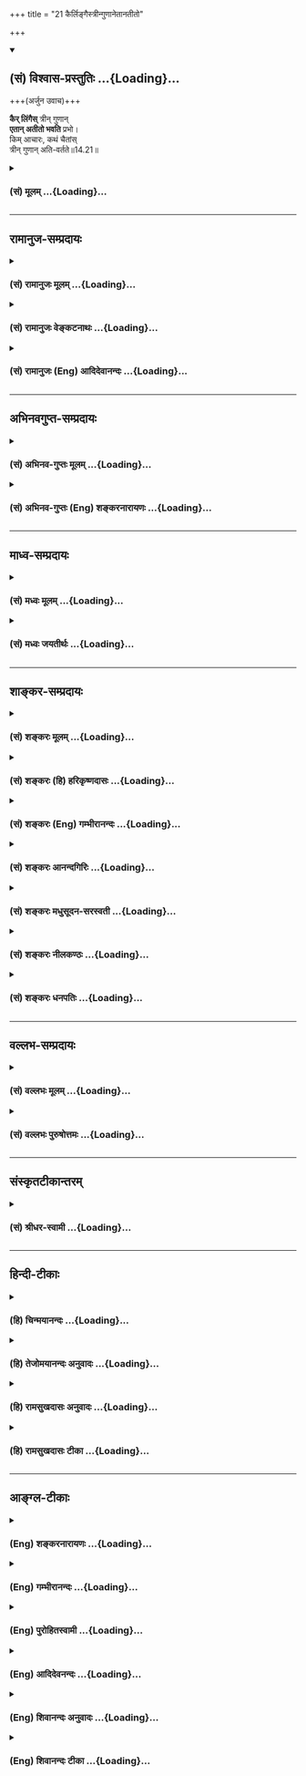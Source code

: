 +++
title = "21 कैर्लिङ्गैस्त्रीन्गुणानेतानतीतो"

+++
<div class="js_include" newlevelforh1="2" title="(सं) विश्वास-प्रस्तुतिः" unfilled url="/mahAbhAratam/vyAsaH/shlokashaH/06-bhIShma-parva/03-bhagavad-gItA-parva/saMskRtam/vishvAsa-prastutiH/14_guNa-traya-vibhAga-y/21_kairlingaistrIngu.md">
<details open><summary><h2>(सं) विश्वास-प्रस्तुतिः ...{Loading}...</h2></summary>

+++(अर्जुन उवाच)+++


**कैर् लिंगैस्** त्रीन् गुणान्  
**एतान् अतीतो भवति** प्रभो।  
किम् आचारः, कथं चैतांस्  
त्रीन् गुणान् अति-वर्तते॥14.21॥
</details>
</div>
<div class="js_include collapsed" newlevelforh1="3" title="(सं) मूलम्" unfilled url="/mahAbhAratam/vyAsaH/shlokashaH/06-bhIShma-parva/03-bhagavad-gItA-parva/saMskRtam/mUlam/14_guNa-traya-vibhAga-y/21_kairlingaistrIngu.md">
<details><summary><h3>(सं) मूलम् ...{Loading}...</h3></summary>

अर्जुन उवाच  
कैर्लिंगैस्त्रीन्गुणानेतानतीतो भवति प्रभो।  
किमाचारः कथं चैतांस्त्रीन्गुणानतिवर्तते।।14.21।।
</details>
</div>


_________________
## रामानुज-सम्प्रदायः
<div class="js_include collapsed" newlevelforh1="3" title="(सं) रामानुजः मूलम्" unfilled url="/mahAbhAratam/vyAsaH/shlokashaH/06-bhIShma-parva/03-bhagavad-gItA-parva/saMskRtam/rAmAnujaH/mUlam/14_guNa-traya-vibhAga-y/21_kairlingaistrIngu.md">
<details><summary><h3>(सं) रामानुजः मूलम् ...{Loading}...</h3></summary>

।।14.21।। अर्जुन उवाच -- सत्त्वादीन् **त्रीन् गुणान् एतान् अतीतः कैः
लिङ्गैः** कैः लक्षणैः उपलक्षितो **भवति किमाचारः** केन आचारेण युक्तः असौ
अस्य स्वरूपावगतेः लिङ्गभूताचारः कीदृशः इत्यर्थः। **कथं च एतान्**
केनोपायेन सत्त्वादीन् **त्रीन् गुणान् अतिवर्तते**

</details>
</div>
<div class="js_include collapsed" newlevelforh1="3" title="(सं) रामानुजः वेङ्कटनाथः" unfilled url="/mahAbhAratam/vyAsaH/shlokashaH/06-bhIShma-parva/03-bhagavad-gItA-parva/saMskRtam/rAmAnujaH/venkaTanAthaH/14_guNa-traya-vibhAga-y/21_kairlingaistrIngu.md">
<details><summary><h3>(सं) रामानुजः वेङ्कटनाथः ...{Loading}...</h3></summary>

  
  
।।14.21।। अत्र स्वावस्थानिरूपणाद्यर्थमर्जुनप्रश्नमवतारयति --
अथेति। कैर्लिङ्गैःकिमाचारः
इत्यनयोरान्तरबाह्यरूपोपलक्षणपरत्वादेकराशित्वंकथं च इत्युपायस्य
पृथक्प्रश्नश्चेत्यभिप्रेत्याहस्वरूपसूचनाचारप्रकारं गुणात्ययहेतुं चेति।
लिङ्गशब्दस्य वेषादावपि प्रयोगात्तस्य चन लिङ्गं धर्मकारणम् इति
गुणातीतोपलक्षणत्वायोगात्
आन्तरशमाद्यसाधारणधर्मविवक्षामभिप्रेत्याहकैर्लक्षणैरिति। किमाचारः इत्यस्य
कोऽस्याचार इति बहुव्रीहिमभिप्रेत्याहकेनाचारेण युक्तोऽसाविति।
अत्राचारशब्दस्याव्यभिचारिबाह्यलिङ्गपरतामाहअस्य स्वरूपावगतेर्लिङ्गभूतेति।
यद्यपि स्वसंवेद्यैरान्तरैः स्वस्मिन् गुणात्ययः प्रतीयेत; तथापि परेषु
बाह्यैराचारैस्तदनुमानमिति तदर्थं पृथक्प्रश्न इति भावः।
कथंशब्दस्यात्रोपायभूतप्रकारपरतायाः प्रतिवचनप्रकारेणावगतत्वात्
प्रतिक्षेपपरतामनुष्ठानबाह्यफलदशाप्रकारपरतां च व्युदस्यति --
केनोपायेनेति।  
  

</details>
</div>
<div class="js_include collapsed" newlevelforh1="3" title="(सं) रामानुजः (Eng) आदिदेवानन्दः" unfilled url="/mahAbhAratam/vyAsaH/shlokashaH/06-bhIShma-parva/03-bhagavad-gItA-parva/saMskRtam/rAmAnujaH/english/AdidevAnandaH/14_guNa-traya-vibhAga-y/21_kairlingaistrIngu.md">
<details><summary><h3>(सं) रामानुजः (Eng) आदिदेवानन्दः ...{Loading}...</h3></summary>

14.21 Arjuna said By what signs, namely, distinguishing features, is a man who has crossed beyond these three Gunas, Sattva and the rest,
characterised; What is his behaviour; With what kind of behaviour is he associated and how does it serve as a sign for knowing his state; Such is the meaning. How does he, i.e., by what means does he cross beyond the three Gunas, the Sattva and the rest;

</details>
</div>


_________________
## अभिनवगुप्त-सम्प्रदायः
<div class="js_include collapsed" newlevelforh1="3" title="(सं) अभिनव-गुप्तः मूलम्" unfilled url="/mahAbhAratam/vyAsaH/shlokashaH/06-bhIShma-parva/03-bhagavad-gItA-parva/saMskRtam/abhinava-guptaH/mUlam/14_guNa-traya-vibhAga-y/21_kairlingaistrIngu.md">
<details><summary><h3>(सं) अभिनव-गुप्तः मूलम् ...{Loading}...</h3></summary>

।।14.21।। कैरिति। ननु +++(S ननु यदि देही ननु कथं देही गुणा N ननु देही कथं
गुणा -- )+++ यदि अयं देही; तत् कथं गुणातीतो भवति सर्वथैव हि कयाचित्
चित्तवृत्त्या वर्तते; सा च त्रैगुण्यादन्यतमा अवश्यं भवति। अनेन
अभिप्रायेण पृच्छति अर्जुनः।

</details>
</div>
<div class="js_include collapsed" newlevelforh1="3" title="(सं) अभिनव-गुप्तः (Eng) शङ्करनारायणः" unfilled url="/mahAbhAratam/vyAsaH/shlokashaH/06-bhIShma-parva/03-bhagavad-gItA-parva/saMskRtam/abhinava-guptaH/english/shankaranArAyaNaH/14_guNa-traya-vibhAga-y/21_kairlingaistrIngu.md">
<details><summary><h3>(सं) अभिनव-गुप्तः (Eng) शङ्करनारायणः ...{Loading}...</h3></summary>

14.21 Kaih etc. But, if he has a body then how could he have transcended
the Strands ; He lives certainly in one way or other with some mental
modification, which is necessarily one a among the three Strands, With
this intention Arjuna raises the estion. Now \[by way of giving\] answer
-

</details>
</div>


_________________
## माध्व-सम्प्रदायः
<div class="js_include collapsed" newlevelforh1="3" title="(सं) मध्वः मूलम्" unfilled url="/mahAbhAratam/vyAsaH/shlokashaH/06-bhIShma-parva/03-bhagavad-gItA-parva/saMskRtam/madhvaH/mUlam/14_guNa-traya-vibhAga-y/21_kairlingaistrIngu.md">
<details><summary><h3>(सं) मध्वः मूलम् ...{Loading}...</h3></summary>

।।14.21।। Sri Madhvacharya did not comment on this sloka.

</details>
</div>
<div class="js_include collapsed" newlevelforh1="3" title="(सं) मध्वः जयतीर्थः" unfilled url="/mahAbhAratam/vyAsaH/shlokashaH/06-bhIShma-parva/03-bhagavad-gItA-parva/saMskRtam/madhvaH/jayatIrthaH/14_guNa-traya-vibhAga-y/21_kairlingaistrIngu.md">
<details><summary><h3>(सं) मध्वः जयतीर्थः ...{Loading}...</h3></summary>

।।14.21।। Sri Jayatirtha did not comment on this sloka.

</details>
</div>


_________________
## शाङ्कर-सम्प्रदायः
<div class="js_include collapsed" newlevelforh1="3" title="(सं) शङ्करः मूलम्" unfilled url="/mahAbhAratam/vyAsaH/shlokashaH/06-bhIShma-parva/03-bhagavad-gItA-parva/saMskRtam/shankaraH/mUlam/14_guNa-traya-vibhAga-y/21_kairlingaistrIngu.md">
<details><summary><h3>(सं) शङ्करः मूलम् ...{Loading}...</h3></summary>

।।14.21।। --,**कैः लिङ्गैः** चिह्नैः **त्रीन् एतान्** व्याख्यातान्
**गुणान् अतीतः** अतिक्रान्तः **भवति प्रभो; किमाचारः** कः अस्य आचारः इति
किमाचारः **कथं** केन च प्रकारेण **एतान् त्रीन् गुणान् अतिवर्तते** अतीत्य
वर्तते।। गुणातीतस्य लक्षणं गुणातीतत्वोपायं च अर्जुनेन पृष्टः अस्मिन्
श्लोके प्रश्नद्वयार्थं प्रतिवचनं श्रीभगवान् उवाच। यत् तावत् कैः लिङ्गैः
युक्तो गुणातीतो भवति इति; तत् शृणु --,**श्रीभगवानुवाच --,**

</details>
</div>
<div class="js_include collapsed" newlevelforh1="3" title="(सं) शङ्करः (हि) हरिकृष्णदासः" unfilled url="/mahAbhAratam/vyAsaH/shlokashaH/06-bhIShma-parva/03-bhagavad-gItA-parva/saMskRtam/shankaraH/hindI/harikRShNadAsaH/14_guNa-traya-vibhAga-y/21_kairlingaistrIngu.md">
<details><summary><h3>(सं) शङ्करः (हि) हरिकृष्णदासः ...{Loading}...</h3></summary>

।।14.21।। ( शरीरधारी जीव ) जीता हुआ ही गुणोंको अतिक्रम करके अमृतका अनुभव
करता है इस प्रश्नबीजको पाकर अर्जुन बोला --, हे प्रभो इन पूर्ववर्णित
तीनों गुणोंसे अतीत -- पार हुआ पुरुष किनकिन लक्षणोंसे युक्त होता है और वह
कैसे आचरणवाला होता है अर्थात् उसके आचरण कैसे होते हैं तथा किस प्रकारसे (
किस उपायसे ) मनुष्य इन तीनों गुणोंसे अतीत हो सकता है।

</details>
</div>
<div class="js_include collapsed" newlevelforh1="3" title="(सं) शङ्करः (Eng) गम्भीरानन्दः" unfilled url="/mahAbhAratam/vyAsaH/shlokashaH/06-bhIShma-parva/03-bhagavad-gItA-parva/saMskRtam/shankaraH/english/gambhIrAnandaH/14_guNa-traya-vibhAga-y/21_kairlingaistrIngu.md">
<details><summary><h3>(सं) शङ्करः (Eng) गम्भीरानन्दः ...{Loading}...</h3></summary>

14.21 Prabho, O Lord; kaih, by what; lingaih, signs; bhavati, is one
(known); atitah, who has gone beyond; etan, these; trin, three; gunan,
alities that have been explained; Kim, what; is his acarah, behaviour;
ca, and; katham, how, in what way; ativartate, does he transcend; \[Ast.
adds here, 'atitya vartate, (in what way) does he exist after
transcending (the three alities);'-Tr.\] etan, these; trin, three;
gunan, alities; In this verse the signs of one who has gone beyond the
alities, and the means of transcending them have been asked by Arjuna.
By way of replying to the two estions, the Lord said: 'As for the
estion, 'With what sings does one who has gone beyond the alities become
endowed with;", listen to them:'

</details>
</div>
<div class="js_include collapsed" newlevelforh1="3" title="(सं) शङ्करः आनन्दगिरिः" unfilled url="/mahAbhAratam/vyAsaH/shlokashaH/06-bhIShma-parva/03-bhagavad-gItA-parva/saMskRtam/shankaraH/AnandagiriH/14_guNa-traya-vibhAga-y/21_kairlingaistrIngu.md">
<details><summary><h3>(सं) शङ्करः आनन्दगिरिः ...{Loading}...</h3></summary>

।।14.21।। सम्यग्धीफलं गुणातिक्रमपूर्वकममृतत्वमुक्तं श्रुत्वा मुक्तस्य
लक्षणं वक्तव्यमिति प्रकृतं विवक्षित्वा प्रश्नमुत्थापयति --
**जीवन्नेवेति।** ये व्याख्याताः सत्त्वादयो
गुणास्तत्परिणामभूतानध्यासानतिक्रान्तः सन्कैर्लिङ्गैर्ज्ञातो भवतीति तानि
वक्तव्यानि सिद्ध्यर्थं पूर्वमनुष्ठेयानि पश्चादयत्नलभ्यानि लिङ्गानि; कानि
तानीति पृच्छति -- **कैरिति।** यथेष्टचेष्टाव्यावृत्त्यर्थं प्रश्नान्तरं
-- **किमाचार इति।** ज्ञानस्य गुणात्ययोपायस्योक्तत्वादुपायप्रकारजिज्ञासया
प्रश्नान्तरं -- **कथमिति।**

</details>
</div>
<div class="js_include collapsed" newlevelforh1="3" title="(सं) शङ्करः मधुसूदन-सरस्वती" unfilled url="/mahAbhAratam/vyAsaH/shlokashaH/06-bhIShma-parva/03-bhagavad-gItA-parva/saMskRtam/shankaraH/madhusUdana-sarasvatI/14_guNa-traya-vibhAga-y/21_kairlingaistrIngu.md">
<details><summary><h3>(सं) शङ्करः मधुसूदन-सरस्वती ...{Loading}...</h3></summary>

।।14.21।। गुणानेतानतीत्य जीवन्नैवामृतमश्नुत इत्येतच्छ्रुत्वा गुणातीतस्य
लक्षणं चाचारं गुणातीतत्वोपायं च सम्यग्बुभुत्समानः अर्जुन उवाच --
एतान्गुणानतीतो यः स कैर्लिङ्गैर्विशिष्टो भवति यैर्लिङ्गैः स ज्ञातुं
शक्यस्तानि मे ब्रूहीत्येकः प्रश्नः। प्रभुत्वाद्भृत्यदुःखं भगवतैव
निवारणीयमिति सूचयन्संबोधयति प्रभो इति। क आचारोऽस्येति किमाचारः किं
यथेष्टचेष्टः किंवा नियन्त्रित इति द्वितीयः प्रश्नः। कथंच केन च प्रकारेण
एतांस्त्रीन्गुणानतिवर्ततेऽतिक्रमतीति गुणातीतत्वोपायः क इति तृतीयः
प्रश्नः।

</details>
</div>
<div class="js_include collapsed" newlevelforh1="3" title="(सं) शङ्करः नीलकण्ठः" unfilled url="/mahAbhAratam/vyAsaH/shlokashaH/06-bhIShma-parva/03-bhagavad-gItA-parva/saMskRtam/shankaraH/nIlakaNThaH/14_guNa-traya-vibhAga-y/21_kairlingaistrIngu.md">
<details><summary><h3>(सं) शङ्करः नीलकण्ठः ...{Loading}...</h3></summary>

।।14.21।। प्रकृतितो मुक्तिप्रकारे उक्तेऽथ मुक्तलक्षणानि पृच्छन्नर्जुन
उवाच -- **कैरिति।** कैर्लिङ्गैश्चिह्नैस्त्रीन्गुणानेतान्व्याख्यातानतीतो
भवति पुमान् हे प्रभो; स च किमाचारः कोऽस्याचारः कथं केन च
प्रकारेणैतांस्त्रीन्गुणानतिक्रम्य वर्तते।

</details>
</div>
<div class="js_include collapsed" newlevelforh1="3" title="(सं) शङ्करः धनपतिः" unfilled url="/mahAbhAratam/vyAsaH/shlokashaH/06-bhIShma-parva/03-bhagavad-gItA-parva/saMskRtam/shankaraH/dhanapatiH/14_guNa-traya-vibhAga-y/21_kairlingaistrIngu.md">
<details><summary><h3>(सं) शङ्करः धनपतिः ...{Loading}...</h3></summary>

।।14.21।। गुणातिक्रमेण सर्वानार्थनिवृत्तिपूर्वकामृतप्राप्तिलक्षणं
सम्यग्ज्ञानफलं भगवतोक्तं श्रुत्वा प्रश्नबीजं प्रतिलभ्य गुणातीतस्य
लक्षणमाचारं गुणातिक्रमेणोपायं च सम्यक् बुभूत्सुरर्जुन उवाच -- कैरिति।
एतानुक्तान् त्रीन् गुणान् कैर्लिङ्गैश्चिह्नैरतीतोऽतिक्रान्तो भवति
कैश्चिह्नैर्गुणातिक्रमणे प्रभुः समर्थो भवतीति सूचयन्संबोधयति प्रभो इति।
अस्मादादिप्रश्नसमाधानेऽतिसमर्थोऽसीति वा संबोधनाशयः। कोऽस्याचार इति
किमाचारः खतं च केन प्रकारेणैतान् त्रीन् गुणान् अतिवर्तते लिङ्गैराचारेण च
गुणातीतस्य लक्षणं गुणातिक्रमोपायं च वदेत्यर्थः।

</details>
</div>


_________________
## वल्लभ-सम्प्रदायः
<div class="js_include collapsed" newlevelforh1="3" title="(सं) वल्लभः मूलम्" unfilled url="/mahAbhAratam/vyAsaH/shlokashaH/06-bhIShma-parva/03-bhagavad-gItA-parva/saMskRtam/vallabhaH/mUlam/14_guNa-traya-vibhAga-y/21_kairlingaistrIngu.md">
<details><summary><h3>(सं) वल्लभः मूलम् ...{Loading}...</h3></summary>

।।14.21।। अथ गुणातीतस्य लक्षणमाचारं गुणात्ययहेतुं च जिज्ञासुरर्जुन उवाच
-- कैर्लिङ्गैरिति। कैर्लक्षणैस्त्रीन् गुणानतीत उपलक्षितो भवति स किमाचारः
कथं केनोपायेन हेतुरूपेण वा त्रीन् गुणानतिवर्त्तते इति।

</details>
</div>
<div class="js_include collapsed" newlevelforh1="3" title="(सं) वल्लभः पुरुषोत्तमः" unfilled url="/mahAbhAratam/vyAsaH/shlokashaH/06-bhIShma-parva/03-bhagavad-gItA-parva/saMskRtam/vallabhaH/puruShottamaH/14_guNa-traya-vibhAga-y/21_kairlingaistrIngu.md">
<details><summary><h3>(सं) वल्लभः पुरुषोत्तमः ...{Loading}...</h3></summary>

  
  
।।14.21।। एवमेतांस्त्रीन् गुणानिति भगवतोक्तं; तेनान्येऽपि गुणाः सन्ति;
यैरेतदतिक्रमो भवतीति विचार्याऽर्जुनस्तथैव विज्ञापयति -- कैर्लिङ्गैरिति।
हे प्रभो सर्वकरणसमर्थ कैर्लिङ्गैश्चिह्नैरेतान् बन्धनात्मकांस्त्रीन्
गुणान् अतीतो भवति; अतिक्रमं कृत्वा अलौकिकदेहवान् भवतीत्यर्थः। ततो
देहाप्त्यनन्तरं किमाचारः कीदृगाचारवान् च पुनः एतांस्त्रीन् गुणानतीत्य
कथं केनोपायेन वर्त्तते तं कथयेत्यर्थः।  
  

</details>
</div>


_________________
## संस्कृतटीकान्तरम्
<div class="js_include collapsed" newlevelforh1="3" title="(सं) श्रीधर-स्वामी" unfilled url="/mahAbhAratam/vyAsaH/shlokashaH/06-bhIShma-parva/03-bhagavad-gItA-parva/saMskRtam/shrIdhara-svAmI/14_guNa-traya-vibhAga-y/21_kairlingaistrIngu.md">
<details><summary><h3>(सं) श्रीधर-स्वामी ...{Loading}...</h3></summary>

।।14.21।। गुणानेतानतीत्यामृतमश्नुत इत्येतच्छ्रुत्वा; गुणातीतस्य
लक्षणमाचारं गुणात्ययोपायं च सम्यग्बुभुत्सुरर्जुन उवाच -- कैर्लिङगैरिति।
हे प्रभो; कैर्लिङ्गैः कीदृशैरात्मन्युत्पन्नैश्चिह्नैर्गुणातीतो देही
भवतीति लक्षणप्रश्नः। क आचारो यस्येति,किमाचारः। कथं वर्तत इत्यर्थः। कथं च
केनोपायेनैतांस्त्रीनपि गुणानतीत्य वर्तते तत्कथयेति।

</details>
</div>


_________________
## हिन्दी-टीकाः
<div class="js_include collapsed" newlevelforh1="3" title="(हि) चिन्मयानन्दः" unfilled url="/mahAbhAratam/vyAsaH/shlokashaH/06-bhIShma-parva/03-bhagavad-gItA-parva/hindI/chinmayAnandaH/14_guNa-traya-vibhAga-y/21_kairlingaistrIngu.md">
<details><summary><h3>(हि) चिन्मयानन्दः ...{Loading}...</h3></summary>

।।14.21।। दर्शनशास्त्र के प्रारम्भिक अध्ययन के समय की अपरिहार्य कठिनाई
और थकान दूर करने तथा अध्ययन को और अधिक मनोरंजन बनाने के लिये गीता की
रचना संवाद शैली में की गई है। यह स्पष्ट है कि पूर्ण ज्ञानी भगवान्
श्रीकृष्ण और मोहित पुरुष अर्जुन के इस संवाद में; कवि व्यास जी को
तात्त्विक विवेचन के समय भी मानव स्वभाव का विस्मरण नहीं हुआ है। ज्ञानियों
की किसी भी सभा में अर्जुन के प्रश्न बालसुलभ कौतूहल अथवा केवल
बुद्धिचातुर्य के समान प्रतीत होंगे। तथापि जिस धैर्य के साथ भगवान्
श्रीकृष्ण मध्यम बुद्धि के शिष्य के प्रश्नों का उत्तर देते हैं उससे ज्ञात
होता है कि एक ब्रह्मनिष्ठ ज्ञानी पुरुष का यह कर्तव्य है कि उसको संयमी
अथवा नास्तिक लोगों के द्वारा पूछे गये प्रश्नों के उत्तर भी विस्तारपूर्वक
देने चाहिये। यदि ज्ञानदान की ऐसी स्वस्थ परंपरा को प्राप्त करने का सौभाग्य
हमें मिला है; तथापि किसी कारण से; इसे रहस्य बनाये रखने की एक दुष्टभावना
हमारी गौरवमयी संस्कृति की एक स्वस्थ परम्परा को लूटे लिये जा रही है।
तत्त्वज्ञान के सिद्धान्तों को विचार मन्थन के द्वारा जब प्रकाश में नहीं
लाया जाता; तब वे नष्टप्राय होने लगते हैं। प्रत्येक जिज्ञासु शिष्य को यह
स्वतंत्रता है कि सर्वप्रथम तत्त्वज्ञान के सिद्धान्तों को भलीभाँति समझने
के लिये प्रश्न पूछ सके। उन्हें समझने पर ही उनके महत्त्व को पहचाना जा
सकता है। जब तक इस प्रकार की समझ और पहचान नहीं होती तब तक हम उन
सिद्धान्तों को अपने दैनिक जीवन में नहीं जी सकते। हिन्दू दर्शन एक
जीवनपद्धति है; न कि जीवन की ओर देखने का केवल एक दृष्टिकोण। इसलिए आवश्यक
है कि इस ज्ञान को हम अपने जीवन में जियें। यहाँ अर्जुन ने तीन प्रश्न पूछे
हैं (1) तीनों गुणों से अतीत हुये पुरुष के लक्षण क्या हैं जिनसे उसकी
पहचान हो सकती है (2) उसका आचरण किस प्रकार का होगा और (3) किस प्रकार वह
ज्ञानी पुरुष त्रिगुणों से अतीत होकर अपने आत्मवैभव को प्राप्त होता है
इनके उत्तर में भगवान् श्रीकृष्ण सर्वप्रथम त्रिगुणातीत पुरुष के लक्षण
बताते है

</details>
</div>
<div class="js_include collapsed" newlevelforh1="3" title="(हि) तेजोमयानन्दः अनुवादः" unfilled url="/mahAbhAratam/vyAsaH/shlokashaH/06-bhIShma-parva/03-bhagavad-gItA-parva/hindI/tejomayAnandaH/anuvAdaH/14_guNa-traya-vibhAga-y/21_kairlingaistrIngu.md">
<details><summary><h3>(हि) तेजोमयानन्दः अनुवादः ...{Loading}...</h3></summary>

।।14.21।। अर्जुन ने कहा -- हे प्रभो ! इन तीनो गुणों से अतीत हुआ पुरुष
किन लक्षणों से युक्त होता है ; वह किस प्रकार के आचरण वाला होता है ; और,
वह किस उपाय से इन तीनों गुणों से अतीत होता है।।

</details>
</div>
<div class="js_include collapsed" newlevelforh1="3" title="(हि) रामसुखदासः अनुवादः" unfilled url="/mahAbhAratam/vyAsaH/shlokashaH/06-bhIShma-parva/03-bhagavad-gItA-parva/hindI/rAmasukhadAsaH/anuvAdaH/14_guNa-traya-vibhAga-y/21_kairlingaistrIngu.md">
<details><summary><h3>(हि) रामसुखदासः अनुवादः ...{Loading}...</h3></summary>

।।14.21।। अर्जुन बोले -- हे प्रभो ! इन तीनों गुणोंसे अतीत हुआ मनुष्य किन
लक्षणोंसे युक्त होता है; उसके आचरण कैसे होते हैं; और इन तीनों गुणोंका
अतिक्रमण कैसे किया जा सकता है;

</details>
</div>
<div class="js_include collapsed" newlevelforh1="3" title="(हि) रामसुखदासः टीका" unfilled url="/mahAbhAratam/vyAsaH/shlokashaH/06-bhIShma-parva/03-bhagavad-gItA-parva/hindI/rAmasukhadAsaH/TIkA/14_guNa-traya-vibhAga-y/21_kairlingaistrIngu.md">
<details><summary><h3>(हि) रामसुखदासः टीका ...{Loading}...</h3></summary>

।।14.21।।***व्याख्या --***  **कैर्लिङ्गैस्त्रीन्गुणानेतानतीतो भवति
प्रभो --** हे प्रभो मैं यह जानना चाहता हूँ कि जो गुणोंका अतिक्रमण कर
चुका है; ऐसे मनुष्यके क्या लक्षण होते हैं तात्पर्य है कि संसारी मनुष्यकी
अपेक्षा गुणातीत मनुष्यमें ऐसी कौनसी विलक्षणता आ जाती है; जिससे साधारण
व्यक्ति समझ ले कि यह गुणातीत पुरुष है**किमाचारः --** उस गुणातीत मनुष्यके
आचरण कैसे होते हैं अर्थात् साधारण आदमीकी जैसी दिनचर्या और रात्रिचर्या
होती है; गुणातीत मनुष्यकी वैसी ही दिनचर्यारात्रिचर्या होती है या उससे
विलक्षण होती है साधारण आदमीके जैसे आचरण होते हैं जैसा खानपान; रहनसहन;
सोनाजागना होता है; गुणातीत मनुष्यके आचरण; खानपान आदि भी वैसे ही होते हैं
या कुछ विलक्षण होते हैं**कथं चैतांस्त्रीन्गुणानतिवर्तते --** इन तीनों
गुणोंका अतिक्रमण करनेका क्या उपाय है अर्थात् कौनसा साधन करनेसे मनुष्य
गुणातीत हो सकता है  
  
***सम्बन्ध --***  अर्जुनके प्रश्नोंसे पहले प्रश्नके उत्तरमें भगवान्
आगेके दो श्लोकोंमें गुणातीत मनुष्यके लक्षणोंका वर्णन करते हैं।

</details>
</div>


_________________
## आङ्ग्ल-टीकाः
<div class="js_include collapsed" newlevelforh1="3" title="(Eng) शङ्करनारायणः" unfilled url="/mahAbhAratam/vyAsaH/shlokashaH/06-bhIShma-parva/03-bhagavad-gItA-parva/english/shankaranArAyaNaH/14_guNa-traya-vibhAga-y/21_kairlingaistrIngu.md">
<details><summary><h3>(Eng) शङ्करनारायणः ...{Loading}...</h3></summary>

14.21. Arjuna said O Master ! with what characteristic marks does he,
who has transcended these three Strands, exist ; Of what behaviour is he
; And, how does he pass beyond these three Strands ;

</details>
</div>
<div class="js_include collapsed" newlevelforh1="3" title="(Eng) गम्भीरानन्दः" unfilled url="/mahAbhAratam/vyAsaH/shlokashaH/06-bhIShma-parva/03-bhagavad-gItA-parva/english/gambhIrAnandaH/14_guNa-traya-vibhAga-y/21_kairlingaistrIngu.md">
<details><summary><h3>(Eng) गम्भीरानन्दः ...{Loading}...</h3></summary>

14.21 Arjuna said O Lord, by what signs is one (known) who has gone beyond these three alities; What is his behaviour, and how does he transcend these three alities;

</details>
</div>
<div class="js_include collapsed" newlevelforh1="3" title="(Eng) पुरोहितस्वामी" unfilled url="/mahAbhAratam/vyAsaH/shlokashaH/06-bhIShma-parva/03-bhagavad-gItA-parva/english/purohitasvAmI/14_guNa-traya-vibhAga-y/21_kairlingaistrIngu.md">
<details><summary><h3>(Eng) पुरोहितस्वामी ...{Loading}...</h3></summary>

14.21 Arjuna asked: My Lord! By what signs can he who has transcended the Qualities be recognized; How does he act; How does he live beyond them;

</details>
</div>
<div class="js_include collapsed" newlevelforh1="3" title="(Eng) आदिदेवनन्दः" unfilled url="/mahAbhAratam/vyAsaH/shlokashaH/06-bhIShma-parva/03-bhagavad-gItA-parva/english/AdidevanandaH/14_guNa-traya-vibhAga-y/21_kairlingaistrIngu.md">
<details><summary><h3>(Eng) आदिदेवनन्दः ...{Loading}...</h3></summary>

14.21 Arjuna said What are the marks of a man who has crossed beyond the three Gunas; What is his behaviour; And how does he cross beyond the three Gunas;

</details>
</div>
<div class="js_include collapsed" newlevelforh1="3" title="(Eng) शिवानन्दः अनुवादः" unfilled url="/mahAbhAratam/vyAsaH/shlokashaH/06-bhIShma-parva/03-bhagavad-gItA-parva/english/shivAnandaH/anuvAdaH/14_guNa-traya-vibhAga-y/21_kairlingaistrIngu.md">
<details><summary><h3>(Eng) शिवानन्दः अनुवादः ...{Loading}...</h3></summary>

14.21 Arjuna said What are the marks of him who has transcended the three alities, O Lord; What is his conduct and how does he go beyond these three alities;

</details>
</div>
<div class="js_include collapsed" newlevelforh1="3" title="(Eng) शिवानन्दः टीका" unfilled url="/mahAbhAratam/vyAsaH/shlokashaH/06-bhIShma-parva/03-bhagavad-gItA-parva/english/shivAnandaH/TIkA/14_guNa-traya-vibhAga-y/21_kairlingaistrIngu.md">
<details><summary><h3>(Eng) शिवानन्दः टीका ...{Loading}...</h3></summary>

14.21 कैः by what; लिंगैः by marks; त्रीन् three; गुणान् Gunas; एतान्
these; अतीतः crossed; भवति becomes; प्रभो O Lord; किमाचारः what (is his)
conduct; कथम् how; च and; एतान् these; त्रीन् three; गुणान् Gunas;
अतिवर्तते goes beyond.Commentary Arjuna said O Lord; by what characteristics may a man be recognised as having gone beyond the three alities What is the behaviour of that Trigunatita sage (one who has gone beyond the three alities) and how does he go beyond the world and is above the Gunas Tell me that.These are the characteristics of the sage who has gone beyond the Gunas others should cultivate them.Just as a king is able to remove the grievances and sorrows of his servants; so also the Lord is able to remove the sorrows of His devotees. That is the reason why Arjuna addresses Sri Krishna as Lord and uses the term Prabhu. By using this word; Arjuna hinted to the Lord that He alone was capable of relieving his sorrows and pains. (Cf.II.54)

</details>
</div>
